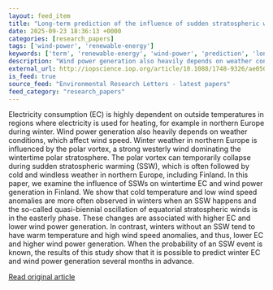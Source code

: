 ```yaml
---
layout: feed_item
title: "Long-term prediction of the influence of sudden stratospheric warmings on the electricity consumption and wind power generation in Finland"
date: 2025-09-23 18:36:13 +0000
categories: [research_papers]
tags: ['wind-power', 'renewable-energy']
keywords: ['term', 'renewable-energy', 'wind-power', 'prediction', 'long']
description: "Wind power generation also heavily depends on weather conditions, which affect wind speed"
external_url: http://iopscience.iop.org/article/10.1088/1748-9326/ae0503
is_feed: true
source_feed: "Environmental Research Letters - latest papers"
feed_category: "research_papers"
---
```


Electricity consumption (EC) is highly dependent on outside temperatures in regions where electricity is used for heating, for example in northern Europe during winter. Wind power generation also heavily depends on weather conditions, which affect wind speed. Winter weather in northern Europe is influenced by the polar vortex, a strong westerly wind dominating the wintertime polar stratosphere. The polar vortex can temporarily collapse during sudden stratospheric warming (SSW), which is often followed by cold and windless weather in northern Europe, including Finland. In this paper, we examine the influence of SSWs on wintertime EC and wind power generation in Finland. We show that cold temperature and low wind speed anomalies are more often observed in winters when an SSW happens and the so-called quasi-biennial oscillation of equatorial stratospheric winds is in the easterly phase. These changes are associated with higher EC and lower wind power generation. In contrast, winters without an SSW tend to have warm temperature and high wind speed anomalies, and thus, lower EC and higher wind power generation. When the probability of an SSW event is known, the results of this study show that it is possible to predict winter EC and wind power generation several months in advance.

[Read original article](http://iopscience.iop.org/article/10.1088/1748-9326/ae0503)
